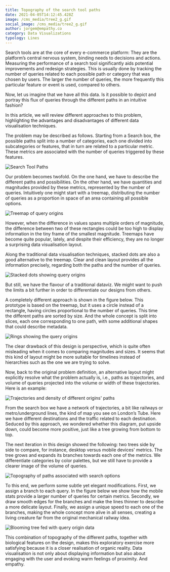 ```yaml
---
title: Topography of the search tool paths
date: 2021-04-05T14:12:45.428Z
image: /cms_media/tree2_g.gif
social_image: /cms_media/tree2_g.gif
author: jorgem@empathy.co
category: Data Visualizations
typology: Lines
---
```

Search tools are at the core of every e-commerce platform: They are the platform’s central nervous system, binding needs to decisions and actions. Measuring the performance of a search tool significantly aids potential improvements and redesign strategies. This is usually done by tracking the number of queries related to each possible path or category that was chosen by users. The larger the number of queries, the more frequently this particular feature or event is used, compared to others.

Now, let us imagine that we have all this data. Is it possible to depict and portray this flux of queries through the different paths in an intuitive fashion?

In this article, we will review different approaches to this problem, highlighting the advantages and disadvantages of different data visualisation techniques.

The problem may be described as follows. Starting from a Search box, the possible paths split into a number of categories, each one divided into subcategories or features, that in turn are related to a particular metric. These metrics are associated with the number of queries triggered by these features.

![Search Tool Paths](/cms_media/origins_tree.png "Search Tool Paths")

Our problem becomes twofold. On the one hand, we have to describe the different paths and possibilities. On the other hand, we have quantities and magnitudes provided by these metrics, represented by the number of queries. Intuitively one might start with a treemap, distributing the number of queries as a proportion in space of an area containing all possible options.

![Treemap of query origins](/cms_media/origins_treemap.png "Treemap of query origins")

However, when the difference in values spans multiple orders of magnitude, the difference between two of these rectangles could be too high to display information in the tiny frame of the smallest magnitude. Treemaps have become quite popular, lately, and despite their efficiency, they are no longer a surprising data visualisation layout.

Along the traditional data visualisation techniques, stacked dots are also a good alternative to the treemap. Clear and clean layout provides all the information precisely, regarding both the paths and the number of queries.

![Stacked dots showing query origins](/cms_media/origins_stackeddots.png "Stacked dots showing query origins")

But still, we have the flavour of a traditional dataviz. We might want to push the limits a bit further in order to differentiate our designs from others.

A completely different approach is shown in the figure below. This prototype is based on the treemap, but it uses a circle instead of a rectangle, having circles proportional to the number of queries. This time the different paths are sorted by size. And the whole concept is split into slices, each one corresponding to one path, with some additional shapes that could describe metadata.

![Rings showing the query origins](/cms_media/origins_rings.png "Rings showing the query origins")

The clear drawback of this design is perspective, which is quite often misleading when it comes to comparing magnitudes and sizes. It seems that this kind of layout might be more suitable for timelines instead of hierarchies such as the one we are trying to solve.

Now, back to the original problem definition, an alternative layout might explicitly resolve what the problem actually is, i.e., paths as trajectories, and volume of queries projected into the volume or width of these trajectories. Here is an example:

![Trajectories and density of different origins' paths](/cms_media/origins_flow.png "Trajectories and density of different origins' paths")

From the search box we have a network of trajectories, a bit like railways or metro/underground lines, the kind of map you see on London’s Tube. Here we have different destinations and the traffic related to each destination. Seduced by this approach, we wondered whether this diagram, put upside down, could become more positive, just like a tree growing from bottom to top.

The next iteration in this design showed the following: two trees side by side to compare, for instance, desktop versus mobile devices' metrics. The tree grows and expands its branches towards each one of the metrics. We differentiate categories by color palettes, but we still have to provide a clearer image of the volume of queries.

![Topography of paths associated with search options](/cms_media/tree_g.gif "Topography of paths associated with search options")

To this end, we perform some subtle yet elegant modifications. First, we assign a branch to each query. In the figure below we show how the mobile stats provide a larger number of queries for certain metrics. Secondly, we draw smooth edges for the branches and make the lines thinner to describe a more delicate layout. Finally, we assign a unique speed to each one of the branches, making the whole concept more alive in all senses, creating a living creature far from the original mechanical railway idea.

![Blooming tree fed with query origin data](/cms_media/tree2_g.gif "Blooming tree fed with query origin data")

This combination of topography of the different paths, together with biological features on the design, makes this exploratory exercise more satisfying because it is a closer realisation of organic reality. Data visualisation is not only about displaying information but also about engaging with the user and evoking warm feelings of proximity. And empathy.